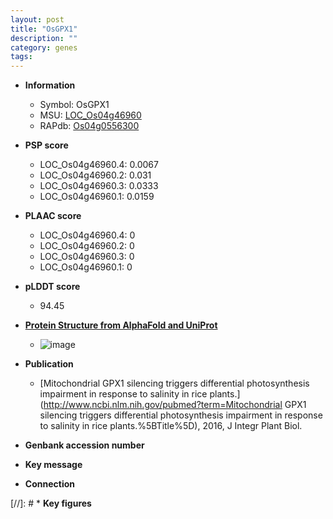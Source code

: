 ```yaml
---
layout: post
title: "OsGPX1"
description: ""
category: genes
tags: 
---
```


* **Information**  
    + Symbol: OsGPX1  
    + MSU: [LOC_Os04g46960](http://rice.plantbiology.msu.edu/cgi-bin/ORF_infopage.cgi?orf=LOC_Os04g46960)  
    + RAPdb: [Os04g0556300](http://rapdb.dna.affrc.go.jp/viewer/gbrowse_details/irgsp1?name=Os04g0556300)  

* **PSP score**  
    + LOC_Os04g46960.4: 0.0067 
    + LOC_Os04g46960.2: 0.031 
    + LOC_Os04g46960.3: 0.0333 
    + LOC_Os04g46960.1: 0.0159 

* **PLAAC score**  
    + LOC_Os04g46960.4: 0 
    + LOC_Os04g46960.2: 0 
    + LOC_Os04g46960.3: 0 
    + LOC_Os04g46960.1: 0 

* **pLDDT score**
    + 94.45

* **[Protein Structure from AlphaFold and UniProt](https://www.uniprot.org/uniprotkb/Q0JB49/entry#structure)**
    + ![image](https://ricepsp.github.io/images/Q0/AF-Q0JB49-F1.png)

* **Publication**  
    + [Mitochondrial GPX1 silencing triggers differential photosynthesis impairment in response to salinity in rice plants.](http://www.ncbi.nlm.nih.gov/pubmed?term=Mitochondrial GPX1 silencing triggers differential photosynthesis impairment in response to salinity in rice plants.%5BTitle%5D), 2016, J Integr Plant Biol.

* **Genbank accession number**  

* **Key message**  

* **Connection**  

[//]: # * **Key figures**  


